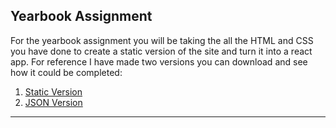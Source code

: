 ## Yearbook Assignment

For the yearbook assignment you will be taking the all the HTML and CSS you have done to create a static version of the site and turn it into a react app. For reference I have made two versions you can download and see how it could be completed: 
1. [Static Version](/downloads/yearbook-static.zip)
1. [JSON Version](/downloads/yearbook-dynamic.zip)

---
